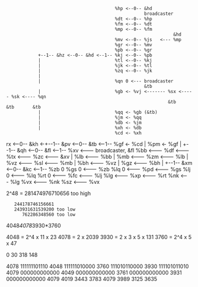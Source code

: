 

                                             %hp <--0-- &hd
                                                        broadcaster
                                             %dt <--0-- %hp
                                             %fm <--0-- %dt
                                             %mp <--0-- %fm
                                                                   &hd
                                             %mv <--0-- %js   <--- %mp
                                             %gr <--0-- %mv
                                             %pb <--0-- %gr
                +--1-- &hz <--0-- &hd <--1-- %kj <--0-- %pb            
                |                            %tl <--0-- %kj
                |                            %jk <--0-- %tl
                |                            %zq <--0-- %jk
                |
                |                            %qn 0 <--- broadcaster
                                                        &tb
                |                            %gb <- %vj <------- %sx <----- %sk <---- %qn
                                                                 &tb        &tb       &tb
                |                            %qq <- %gb (&tb)
                |                            %jm <- %qq
                |                            %db <- %jm
                |                            %xh <- %db
                                             %cd <- %xh
rx <--0-- &kh <-+--1-- &pv <--0-- &tb <--1-- %gf <- %cd
                |                            %pm <- %gf
                |
                +--1-- &qh <--0-- &fl <--1-- %xv <--- broadcaster, &fl
                                             %bb <--- %df <--- %tx <--- %zc <--- &xv
                |                            %lb <--- %bb
                |                            %mb <--- %zm <--- %lb
                |                            %vz <--- %sl <--- %mb
                |                            %bh <--- %vz
                |                            %gz <--- %bh
                |
                +--1-- &xm <--0-- &kc <--1-- %zb 0
                                             %gs 0 <--- %zb
                                             %lq 0 <--- %pd <--- %gs
                                             %lj 0 <--- %lq
                                             %rt 0 <--- %fc <--- %lj
                                             %lg   <--- %xp <--- %rt
                                             %nk   <--- %lg
                                             %vx   <--- %nk
                                             %sz   <--- %vx


2^48 = 281474976710656 too high

       244178746156661
       243931631539200 too low
          762286348560 too low

4048*4078*3930*3760 

4048 = 2^4 x 11 x 23
4078 = 2 x 2039
3930 = 2 x 3 x 5 x 131
3760 = 2^4 x 5 x 47

   0                  30                 318                 148

4078 111111101110   4048 111111010000   3760 111010110000   3930 111101011010
4079 000000000000   4049 000000000000   3761 000000000000   3931 000000000000
4079                4019                3443                3783
4079                3989                3125                3635
